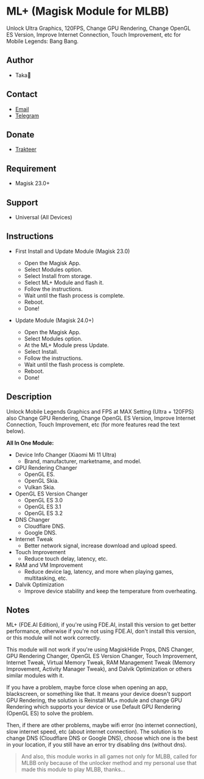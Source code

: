# ML+ (Magisk Module for MLBB)
Unlock Ultra Graphics, 120FPS, Change GPU Rendering, Change OpenGL ES Version, Improve Internet Connection, Touch Improvement, etc for Mobile Legends: Bang Bang.

## Author
* Taka🌿

## Contact
* [Email](mailto:takeru.kageyuki@gmail.com)
* [Telegram](https://t.me/takeru_kageyuki)

## Donate
* [Trakteer](https://trakteer.id/takeru-kageyuki/tip)

## Requirement
* Magisk 23.0+

## Support
* Universal (All Devices)

## Instructions
* First Install and Update Module (Magisk 23.0)
   * Open the Magisk App.
   * Select Modules option.
   * Select Install from storage.
   * Select ML+ Module and flash it.
   * Follow the instructions.
   * Wait until the flash process is complete.
   * Reboot.
   * Done!

* Update Module (Magisk 24.0+)
   * Open the Magisk App.
   * Select Modules option.
   * At the ML+ Module press Update.
   * Select Install.
   * Follow the instructions.
   * Wait until the flash process is complete.
   * Reboot.
   * Done!

## Description
Unlock Mobile Legends Graphics and FPS at MAX Setting (Ultra + 120FPS) also Change GPU Rendering, Change OpenGL ES Version, Improve Internet Connection, Touch Improvement, etc (for more features read the text below).

**All In One Module:**
* Device Info Changer (Xiaomi Mi 11 Ultra)
   * Brand, manufacturer, marketname, and model.
* GPU Rendering Changer
   * OpenGL ES.
   * OpenGL Skia.
   * Vulkan Skia.
* OpenGL ES Version Changer
   * OpenGL ES 3.0
   * OpenGL ES 3.1
   * OpenGL ES 3.2
* DNS Changer
   * Cloudflare DNS.
   * Google DNS.
* Internet Tweak
   * Better network signal, increase download and upload speed.
* Touch Improvement
   * Reduce touch delay, latency, etc.
* RAM and VM Improvement
   * Reduce device lag, latency, and more when playing games, multitasking, etc.
* Dalvik Optimization
   * Improve device stability and keep the temperature from overheating.

## Notes
ML+ (FDE.AI Edition), if you're using FDE.AI, install this version to get better performance, otherwise if you're not using FDE.AI, don't install this version, or this module will not work correctly.

This module will not work if you're using MagiskHide Props, DNS Changer, GPU Rendering Changer, OpenGL ES Version Changer, Touch Improvement, Internet Tweak, Virtual Memory Tweak, RAM Management Tweak (Memory Improvement, Activity Manager Tweak), and Dalvik Optimization or others similar modules with it.

If you have a problem, maybe force close when opening an app, blackscreen, or something like that. It means your device doesn't support GPU Rendering, the solution is Reinstall ML+ module and change GPU Rendering which supports your device or use Default GPU Rendering (OpenGL ES) to solve the problem.

Then, if there are other problems, maybe wifi error (no internet connection), slow internet speed, etc (about internet connection). The solution is to change DNS (Cloudflare DNS or Google DNS), choose which one is the best in your location, if you still have an error try disabling dns (without dns).

> And also, this module works in all games not only for MLBB, called for MLBB only because of the unlocker method and my personal use that made this module to play MLBB, thanks...
